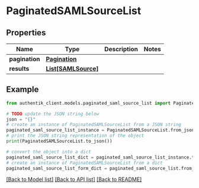 # PaginatedSAMLSourceList


## Properties

Name | Type | Description | Notes
------------ | ------------- | ------------- | -------------
**pagination** | [**Pagination**](Pagination.md) |  | 
**results** | [**List[SAMLSource]**](SAMLSource.md) |  | 

## Example

```python
from authentik_client.models.paginated_saml_source_list import PaginatedSAMLSourceList

# TODO update the JSON string below
json = "{}"
# create an instance of PaginatedSAMLSourceList from a JSON string
paginated_saml_source_list_instance = PaginatedSAMLSourceList.from_json(json)
# print the JSON string representation of the object
print(PaginatedSAMLSourceList.to_json())

# convert the object into a dict
paginated_saml_source_list_dict = paginated_saml_source_list_instance.to_dict()
# create an instance of PaginatedSAMLSourceList from a dict
paginated_saml_source_list_form_dict = paginated_saml_source_list.from_dict(paginated_saml_source_list_dict)
```
[[Back to Model list]](../README.md#documentation-for-models) [[Back to API list]](../README.md#documentation-for-api-endpoints) [[Back to README]](../README.md)


